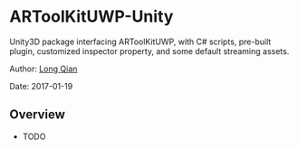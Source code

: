 ARToolKitUWP-Unity
===
Unity3D package interfacing ARToolKitUWP, with C# scripts, pre-built plugin, customized inspector property, and some default streaming assets.

Author: [Long Qian](https://longqian.me/aboutme)

Date: 2017-01-19

## Overview

- TODO
